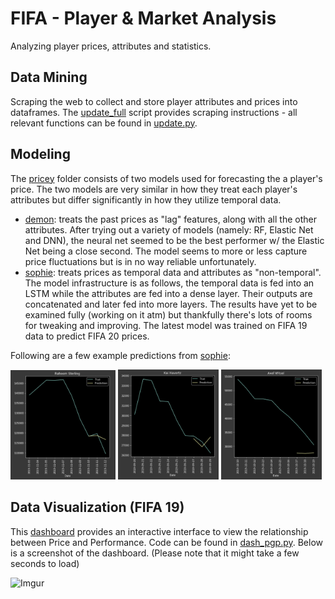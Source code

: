 # FIFA - Player & Market Analysis

Analyzing player prices, attributes and statistics.

## Data Mining
Scraping the web to collect and store player attributes and prices into dataframes. The [update_full](https://github.com/cvaf/fut/blob/master/database/update_full.py) script provides scraping instructions - all relevant functions can be found in [update.py](https://github.com/cvaf/fut/blob/master/database/update.py).

## Modeling
The [pricey](https://github.com/cvaf/fut/tree/master/pricey) folder consists of two models used for forecasting the a player's price. The two models are very similar in how they treat each player's attributes but differ significantly in how they utilize temporal data. 
- [demon](https://github.com/cvaf/fut/blob/master/pricey/demon.ipynb): treats the past prices as "lag" features, along with all the other attributes. After trying out a variety of models (namely: RF, Elastic Net and DNN), the neural net seemed to be the best performer w/ the Elastic Net being a close second. The model seems to more or less capture price fluctuations but is in no way reliable unfortunately.
- [sophie](https://github.com/cvaf/fut/blob/master/pricey/sophie.ipynb): treats prices as temporal data and attributes as "non-temporal". The model infrastructure is as follows, the temporal data is fed into an LSTM while the attributes are fed into a dense layer. Their outputs are concatenated and later fed into more layers. The results have yet to be examined fully (working on it atm) but thankfully there's lots of rooms for tweaking and improving. The latest model was trained on FIFA 19 data to predict FIFA 20 prices.

Following are a few example predictions from [sophie](https://github.com/cvaf/fut/blob/master/pricey/sophie.ipynb):

<img src="images/example1.png" style="zoom:20%;" />

<img src="images/example2.png" style="zoom:20%;" />

<img src="images/example3.png" style="zoom:20%;" />

## Data Visualization (FIFA 19)
This [dashboard](https://fut-dash.herokuapp.com/) provides an interactive interface to view the relationship between Price and Performance. Code can be found in [dash_pgp.py](https://github.com/cvaf/fut/blob/master/dash_dataframes.py). Below is a screenshot of the dashboard. (Please note that it might take a few seconds to load)

![Imgur](https://i.imgur.com/gj5WDG5.png)



